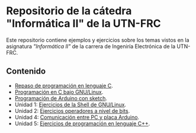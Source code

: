 # Repositorio de la cátedra "Informática II" de la UTN-FRC

Este repositorio contiene ejemplos y ejercicios sobre los temas vistos en la asignatura _"Informática II"_ de la carrera de Ingeniría Electrónica de la UTN-FRC.

## Contenido

* [Repaso de programación en lenguaje C](ejercicios/RepasoC.md).
* [Programación en C bajo GNU/Linux](ejercicios/ProgCLinux.md).
* [Programación de Arduino con sketch](ejercicios/Arduino.md).
* Unidad 1: [Ejercicios de la Shell de GNU/Linux](ejercicios/ShellLinux.md).
* Unidad 2: [Ejercicios operadores a nivel de bits](ejercicios/OpBits.md).
* Unidad 4: [Comunicación entre PC y placa Arduino](ejercicios/ComPCArduino.md).
* Unidad 5: [Ejercicios de programación en lenguaje C++](ejercicios/Cpp.md).
